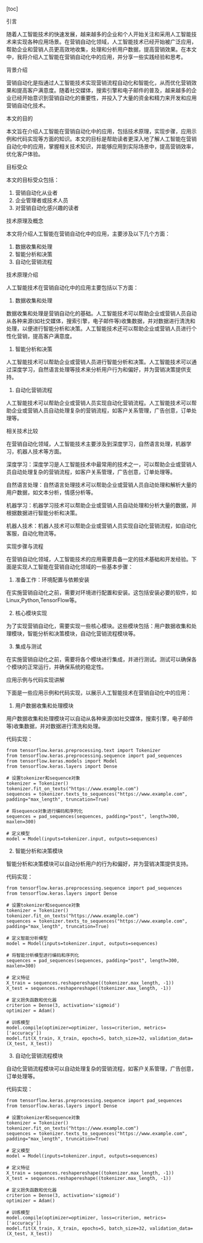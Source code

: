 
[toc]                    
                
                
引言

随着人工智能技术的快速发展，越来越多的企业和个人开始关注和采用人工智能技术来实现各种应用场景。在营销自动化领域，人工智能技术已经开始被广泛应用，帮助企业和营销人员更高效地收集，处理和分析用户数据，提高营销效果。在本文中，我将介绍人工智能在营销自动化中的应用，并分享一些实践经验和思考。

背景介绍

营销自动化是指通过人工智能技术实现营销流程自动化和智能化，从而优化营销效果和提高客户满意度。随着社交媒体，搜索引擎和电子邮件的普及，越来越多的企业已经开始意识到营销自动化的重要性，并投入了大量的资金和精力来开发和应用营销自动化技术。

本文的目的

本文旨在介绍人工智能在营销自动化中的应用，包括技术原理，实现步骤，应用示例和代码实现等方面的知识。本文的目标是帮助读者更深入地了解人工智能在营销自动化中的应用，掌握相关技术知识，并能够应用到实际场景中，提高营销效率，优化客户体验。

目标受众

本文的目标受众包括：

1. 营销自动化从业者
2. 企业管理者或技术人员
3. 对营销自动化感兴趣的读者

技术原理及概念

本文将介绍人工智能在营销自动化中的应用，主要涉及以下几个方面：

1. 数据收集和处理
2. 智能分析和决策
3. 自动化营销流程

技术原理介绍

人工智能技术在营销自动化中的应用主要包括以下方面：

1. 数据收集和处理

数据收集和处理是营销自动化的基础。人工智能技术可以帮助企业或营销人员自动从各种来源(如社交媒体，搜索引擎，电子邮件等)收集数据，并对数据进行清洗和处理，以便进行智能分析和决策。人工智能技术还可以帮助企业或营销人员进行个性化营销，提高客户满意度。

1. 智能分析和决策

人工智能技术可以帮助企业或营销人员进行智能分析和决策。人工智能技术可以通过深度学习，自然语言处理等技术来分析用户行为和偏好，并为营销决策提供支持。

1. 自动化营销流程

人工智能技术可以帮助企业或营销人员实现自动化营销流程。人工智能技术可以帮助企业或营销人员自动处理复杂的营销流程，如客户关系管理，广告创意，订单处理等。

相关技术比较

在营销自动化领域，人工智能技术主要涉及到深度学习，自然语言处理，机器学习，机器人技术等方面。

深度学习：深度学习是人工智能技术中最常用的技术之一，可以帮助企业或营销人员自动处理复杂的营销流程，如客户关系管理，广告创意，订单处理等。

自然语言处理：自然语言处理技术可以帮助企业或营销人员自动处理和解析大量的用户数据，如文本分析，情感分析等。

机器学习：机器学习技术可以帮助企业或营销人员自动处理和分析大量的数据，并根据数据进行智能分析和决策。

机器人技术：机器人技术可以帮助企业或营销人员实现自动化营销流程，如自动化客服，自动化物流等。

实现步骤与流程

在营销自动化领域，人工智能技术的应用需要具备一定的技术基础和开发经验。下面是实现人工智能在营销自动化领域的一些基本步骤：

1. 准备工作：环境配置与依赖安装

在实施营销自动化之前，需要对环境进行配置和安装。这包括安装必要的软件，如Linux,Python,TensorFlow等。

2. 核心模块实现

为了实现营销自动化，需要实现一些核心模块。这些模块包括：用户数据收集和处理模块，智能分析和决策模块，自动化营销流程模块等。

3. 集成与测试

在实施营销自动化之前，需要将各个模块进行集成，并进行测试。测试可以确保各个模块的正常运行，并确保系统的稳定性。

应用示例与代码实现讲解

下面是一些应用示例和代码实现，以展示人工智能技术在营销自动化中的应用：

1. 用户数据收集和处理模块

用户数据收集和处理模块可以自动从各种来源(如社交媒体，搜索引擎，电子邮件等)收集数据，并对数据进行清洗和处理。

代码实现：
```
from tensorflow.keras.preprocessing.text import Tokenizer
from tensorflow.keras.preprocessing.sequence import pad_sequences
from tensorflow.keras.models import Model
from tensorflow.keras.layers import Dense

# 设置tokenizer和sequence对象
tokenizer = Tokenizer()
tokenizer.fit_on_texts("https://www.example.com")
sequences = tokenizer.texts_to_sequences("https://www.example.com", padding="max_length", truncation=True)

# 将sequence对象进行编码和序列化
sequences = pad_sequences(sequences, padding="post", length=300, maxlen=300)

# 定义模型
model = Model(inputs=tokenizer.input, outputs=sequences)
```
2. 智能分析和决策模块

智能分析和决策模块可以自动分析用户的行为和偏好，并为营销决策提供支持。

代码实现：
```
from tensorflow.keras.preprocessing.sequence import pad_sequences
from tensorflow.keras.layers import Dense

# 设置tokenizer和sequence对象
tokenizer = Tokenizer()
tokenizer.fit_on_texts("https://www.example.com")
sequences = tokenizer.texts_to_sequences("https://www.example.com", padding="max_length", truncation=True)

# 定义智能分析模型
model = Model(inputs=tokenizer.input, outputs=sequences)

# 将智能分析模型进行编码和序列化
sequences = pad_sequences(sequences, padding="post", length=300, maxlen=300)

# 定义特征
X_train = sequences.reshapereshape((tokenizer.max_length, -1))
X_test = sequences.reshapereshape((tokenizer.max_length, -1))

# 定义损失函数和优化器
criterion = Dense(3, activation='sigmoid')
optimizer = Adam()

# 训练模型
model.compile(optimizer=optimizer, loss=criterion, metrics=['accuracy'])
model.fit(X_train, X_train, epochs=5, batch_size=32, validation_data=(X_test, X_test))
```
3. 自动化营销流程模块

自动化营销流程模块可以自动处理复杂的营销流程，如客户关系管理，广告创意，订单处理等。

代码实现：
```
from tensorflow.keras.preprocessing.sequence import pad_sequences
from tensorflow.keras.layers import Dense

# 设置tokenizer和sequence对象
tokenizer = Tokenizer()
tokenizer.fit_on_texts("https://www.example.com")
sequences = tokenizer.texts_to_sequences("https://www.example.com", padding="max_length", truncation=True)

# 定义模型
model = Model(inputs=tokenizer.input, outputs=sequences)

# 定义特征
X_train = sequences.reshapereshape((tokenizer.max_length, -1))
X_test = sequences.reshapereshape((tokenizer.max_length, -1))

# 定义损失函数和优化器
criterion = Dense(3, activation='sigmoid')
optimizer = Adam()

# 训练模型
model.compile(optimizer=optimizer, loss=criterion, metrics=['accuracy'])
model.fit(X_train, X_train, epochs=5, batch_size=32, validation_data=(X_test, X_test))
```

